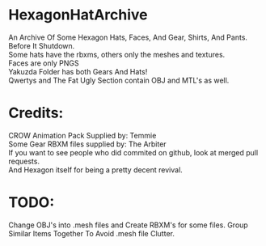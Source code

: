 # HexagonHatArchive
An Archive Of Some Hexagon Hats, Faces, And Gear, Shirts, And Pants. Before It Shutdown.
<br>
Some hats have the rbxms, others only the meshes and textures.
<br>
Faces are only PNGS
<br>
Yakuzda  Folder has both Gears And Hats!
<br>
Qwertys  and The Fat Ugly Section contain OBJ and MTL's  as well.
<br>
<h1>Credits: </h1>
CROW Animation Pack Supplied by: Temmie
<br>
Some Gear RBXM files supplied by: The Arbiter
<br>
If you want to see people who did commited on github, look at merged  pull requests.
<br>
And Hexagon itself for being a pretty decent revival.
<h1> TODO:</h1>
Change OBJ's into .mesh files and Create RBXM's for some files.
Group Similar Items Together To Avoid .mesh file Clutter.
